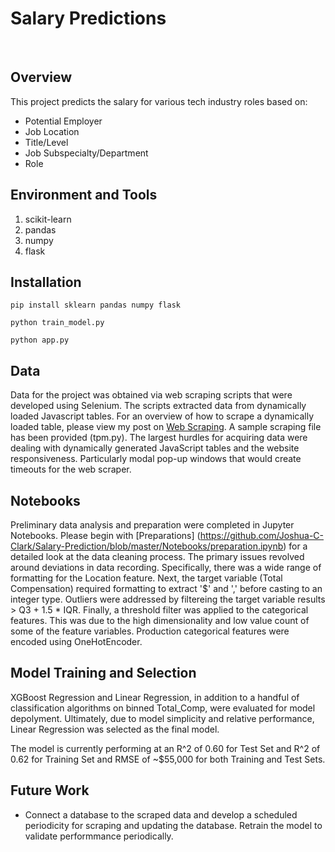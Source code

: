 # Salary Predictions
<br>

## Overview
This project predicts the salary for various tech industry roles based on:
- Potential Employer
- Job Location
- Title/Level
- Job Subspecialty/Department
- Role

## Environment and Tools
1. scikit-learn
2. pandas
3. numpy
4. flask

## Installation

`pip install sklearn pandas numpy flask`

`python train_model.py`

`python app.py`

## Data
Data for the project was obtained via web scraping scripts that were developed using Selenium. The scripts extracted data from dynamically loaded Javascript tables. For an overview of how to scrape a dynamically loaded table, please view my post on [Web Scraping](https://medium.com/@jcclark141152/data-extraction-from-dynamic-tables-9d9eafbd8064). A sample scraping file has been provided (tpm.py). The largest hurdles for acquiring data were dealing with dynamically generated JavaScript tables and the website responsiveness. Particularly modal pop-up windows that would create timeouts for the web scraper.

## Notebooks
Preliminary data analysis and preparation were completed in Jupyter Notebooks. Please begin with [Preparations] (https://github.com/Joshua-C-Clark/Salary-Prediction/blob/master/Notebooks/preparation.ipynb) for a detailed look at the data cleaning process. The primary issues revolved around deviations in data recording. Specifically, there was a wide range of formatting for the Location feature. Next, the target variable (Total Compensation) required formatting to extract '$' and ',' before casting to an integer type. Outliers were addressed by filtereing the target variable results > Q3 + 1.5 * IQR. Finally, a threshold filter was applied to the categorical features. This was due to the high dimensionality and low value count of some of the feature variables. Production categorical features were encoded using OneHotEncoder. 

## Model Training and Selection
XGBoost Regression and Linear Regression, in addition to a handful of classification algorithms on binned Total_Comp, were evaluated for model depolyment. Ultimately, due to model simplicity and relative performance, Linear Regression was selected as the final model.

The model is currently performing at an R^2 of 0.60 for Test Set and R^2 of 0.62 for Training Set and RMSE of ~$55,000 for both Training and Test Sets. 

## Future Work
- Connect a database to the scraped data and develop a scheduled periodicity for scraping and updating the database. Retrain the model to validate performmance periodically.
